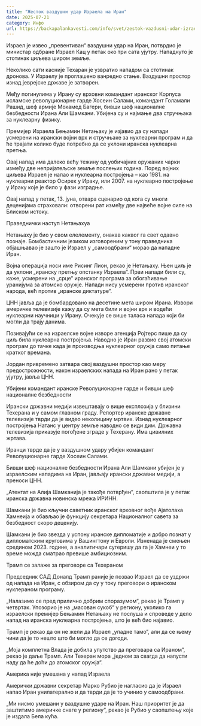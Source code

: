 ```yaml
---
title: "Жесток ваздушни удар Израела на Иран"
date: 2025-07-21
category: Инфо
url: https://backapalankavesti.com/info/svet/zestok-vazdusni-udar-izraela-na-iran/
---
```


Израел је извео „превентиван“ ваздушни удар на Иран, потврдио је министар одбране Израел Кац у петак око три сата ујутру. Нападнуто је стотинак циљева широм земље.

Неколико сати касније Техаран је узвратио нападом са стотинак дронова. У Израелу је проглашено ванредно стање. Ваздушни простор изнад јеврејске државе је затворен.

Међу погинулима у Ирану су врховни командант иранског Корпуса исламске револуционарне гарде Хосеин Салами, командант Голамали Рашид, шеф армије Мохамед Багери, бивши шеф националне безбедности Ирана Али Шамкани. Убијена су и најмање два стручњака за нуклеарну физику.

Премијер Израела Бењамин Нетањаху је изјавио да су напади усмерени на ирански војни врх и стручњаке за нуклеарни програм и да ће трајати колико буде потребно да се уклони иранска нуклеарна претња.

Овај напад има далеко већу тежину од уобичајних оружаних чарки између две непријатељске земље послењих година. Поред војних циљева Израел је напао и нуклеарна постројења – као 1981. на нуклеарни реактор Осирек у Ираку, или 2007. на нуклеарно постројење у Ираку које је било у фази изградње.

Овај напад у петак, 13. јуна, отвара сценарио од кога су многи деценијама страховали: отворени рат између две највеће војне силе на Блиском истоку.

Праведнички наступ Нетањахуа

Нетањаху је био у свом елелементу, онакав каквог га свет одавно познаје. Бомбастичним језиком изговореним у тону праведника објашњавао је зашто је Израел у „самоодбрани“ морао да нападне Иран.

Војна операција носи име Рисинг Лион, рекао је Нетањаху. Њен циљ је да уклони „иранску претњу опстанку Израела“. Први напади били су, каже, усмерени на „срце“ иранског програма за обогаћивање уранијума за атомско оружје. Напади нису усмерени против иранског народа, већ против „иранске диктатуре“.

ЦНН јавља да је бомбардовано на десетине мета широм Ирана. Извори америчке телевизије кажу да су мета били и војни врх и водећи нуклеарни научници у Ирану. Очекује се више таласа напада који би могли да трају данима.

Позивајући се на израелске војне изворе агенција Ројтерс пише да су циљ била нуклеарна постројења. Наводно је Иран развио свој атомски програм до тачке када је производња нуклеарног оружја само питање кратког времана.

Јордан привремено затвара свој ваздушни простор као меру предострожности, након израелских напада на Иран рано у петак ујутру, јавља ЦНН.

Убијени командант иранске Револуционарне гарде и бивши шеф националне безбедности

Ирански државни медији извештавају о више експлозија у близини Техерана и у самом главном граду. Репортер иранске државне телевизије тврди да је видео неколицину мртвих. Изнад нуклеарног постројења Натанс у центру земље наводно се види дим. Државна телевизија приказује погођене зграде у Техерану. Има цивилних жртава.

Иранци тврде да је у ваздушном удару убијен командант Револуционарне гарде Хосеин Салами.

Бивши шеф националне безбедности Ирана Али Шамкани убијен је у израелским нападима на Иран, јављају ирански државни медији, а преноси ЦНН.

„Атентат на Алија Шамканија је такође потврђен“, саопштила је у петак иранска државна новинска мрежа ИРИНН.

Шамкани је био кључни саветник иранског врховног вође Ајатолаха Хамнеија и обављао је функцију секретара Националног савета за безбедност скоро деценију.

Шамкани је био звезда у успону иранске дипломатије и добро познат у дипломатским круговима у Вашингтону и Европи. Изненада је смењен средином 2023. године, а аналитичари сугеришу да га је Хамнеи у то време можда сматрао превише амбициозним.

Трамп се залаже за преговоре са Техераном

Председник САД Доналд Трамп раније је позвао Израел да се уздржи од напада на Иран, с обзиром да су у току преговори о иранском нуклераном програму.

„Налазимо се пред прилично добрим споразумом“, рекао је Трамп у четвртак. Упозорио је на „масован сукоб“ у региону, уколико га израелски премијер Бењамин Нетањаху не послуша и спроведе у дело напад на иранска нуклеарна постројења, што је већ био најавио.

Трамп је рекао да он не жели да Израел „упадне тамо“, али да се њему чини да је то нешто што би могло да се догоди.

„Моја комплетна Влада је добила упутство да преговара са Ираном“, рекао је даље Трамп. Али Техеран мора „једном за свагда да напусти наду да ће доћи до атомског оружја“.

Америка није умешана у напад Израела

Амерички државни секретар Марко Рубио је нагласио да је Израел напао Иран унилатерално и да тврди да је то учинио у самоодбрани.

„Ми нисмо умешани у ваздушне ударе на Иран. Наш приоритет је да заштитимо америчке снаге у региону“, рекао је Рубио у саопштењу које је издала Бела кућа.
